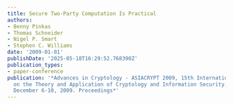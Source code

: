 ```yaml
---
title: Secure Two-Party Computation Is Practical
authors:
- Benny Pinkas
- Thomas Schneider
- Nigel P. Smart
- Stephen C. Williams
date: '2009-01-01'
publishDate: '2025-05-18T16:29:52.768390Z'
publication_types:
- paper-conference
publication: '*Advances in Cryptology - ASIACRYPT 2009, 15th International Conference
  on the Theory and Application of Cryptology and Information Security, Tokyo, Japan,
  December 6-10, 2009. Proceedings*'
---
```

